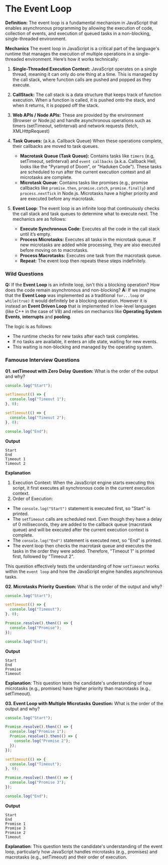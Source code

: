 # The Event Loop
**Definition:** The event loop is a fundamental mechanism in JavaScript that enables asynchronous programming by allowing the execution of code, collection of events, and execution of queued tasks in a non-blocking, single-threaded environment.

**Mechanics**
The event loop in JavaScript is a critical part of the language's runtime that manages the execution of multiple operations in a single-threaded environment. Here’s how it works technically:

1. **Single-Threaded Execution Context:** JavaScript operates on a single thread, meaning it can only do one thing at a time. This is managed by the call stack, where function calls are pushed and popped as they execute.

2. **CallStack:** The call stack is a data structure that keeps track of function execution. When a function is called, it is pushed onto the stack, and when it returns, it is popped off the stack.

3. **Web APIs / Node APIs:** These are provided by the environment (Browser or Node.js) and handle asynchronous operations such as timers (setTimeout, setInterval) and network requests (fetch, XMLHttpRequest)

4. **Task Queues:** (a.k.a. Callback Queue)
When these operations complete, their callbacks are moved to task queues.
    - **Macrotask Queue (Task Queue):** Contains tasks like `timers` (e.g, setTimeout, setInterval) and `event callbacks` (a.k.a. Callback Hell, looks like the "Pyramyd of Doom", or "Haduken Code"). These tasks are scheduled to run after the current execution context and all microtasks are complete.
    - **Microtask Queue**: Contains tasks like promises (e.g., promise callbacks like `promise.then`, `promise.catch`, `promise.finally`) and `process.nextTick` in Node.js. Microtasks have a higher priority and are executed before any macrotask. 

5. **Event Loop**: The event loop is an infinite loop that continuously checks the call stack and task queues to determine what to execute next. The mechanics are as follows:
    - **Execute Synchronous Code:** Executes all the code in the call stack until it’s empty.
    - **Process Microtasks:** Executes all tasks in the microtask queue. If new microtasks are added while processing, they are also executed before moving on to macrotasks.
    - **Process Macrotasks:** Executes one task from the macrotask queue.
    - **Repeat:** The event loop then repeats these steps indefinitely.

### Wild Questions
**Q:** If the **Event Loop** is an infinite loop, isn't this a blocking operation? How does the code remain asynchronous and non-blocking? 
**A:** If we imagine that the **Event Loop** was implemented as a traditional `for...loop` or `while(true)` it would definitely be a blocking operation. However it is instead an **Event Driven Loop** that is implemented in low-level languages (like C++ in the case of V8) and relies on mechanics like **Operating System Events**, **interrupts** and **pooling**. 

The logic is as follows:
- The runtime checks for new tasks after each task completes.
- If no tasks are available, it enters an idle state, waiting for new events.
- This waiting is non-blocking and managed by the operating system.

### Famouse Interview Questions

**01. setTimeout with Zero Delay**
**Question:** What is the order of the output and why?

```js
console.log("Start");

setTimeout(() => {
  console.log("Timeout 1");
}, 0);

setTimeout(() => {
  console.log("Timeout 2");
}, 0);

console.log("End");
```

**Output**

```
Start
End
Timeout 1
Timeout 2
```

**Explanation**

1. Execution Context: When the JavaScript engine starts executing this script, it first executes all synchronous code in the current execution context.
2. Order of Execution:

- The `console.log("Start")` statement is executed first, so "Start" is printed.
- The `setTimeout` calls are scheduled next. Even though they have a delay of 0 milliseconds, they are added to the callback queue (macrotask queue) and will be executed after the current execution context is complete.
- The `console.log("End")` statement is executed next, so "End" is printed.
- The event loop then checks the macrotask queue and executes the tasks in the order they were added. Therefore, "Timeout 1" is printed first, followed by "Timeout 2".

This question effectively tests the understanding of how `setTimeout` works within the `event loop` and how the JavaScript engine handles asynchronous tasks.

**02. Microtasks Priority**
**Question:** What is the order of the output and why?

```js
console.log("Start");

setTimeout(() => {
  console.log("Timeout");
}, 0);

Promise.resolve().then(() => {
  console.log("Promise");
});

console.log("End");
```

**Output**

```
Start
End
Promise
Timeout
```

**Explanation**: This question tests the candidate's understanding of how microtasks (e.g., promises) have higher priority than macrotasks (e.g., setTimeout).

**03. Event Loop with Multiple Microtasks**
**Question:** What is the order of the output and why?

```js
console.log("Start");

Promise.resolve().then(() => {
  console.log("Promise 1");
  Promise.resolve().then(() => {
    console.log("Promise 2");
  });
});

setTimeout(() => {
  console.log("Timeout");
}, 0);

Promise.resolve().then(() => {
  console.log("Promise 3");
});

console.log("End");
```

**Output**

```
Start
End
Promise 1
Promise 3
Promise 2
Timeout
```

**Explanation**: This question tests the candidate's understanding of the event loop, particularly how JavaScript handles microtasks (e.g., promises) and macrotasks (e.g., setTimeout) and their order of execution.
